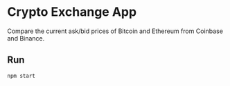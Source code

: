 # Crypto Exchange App

Compare the current ask/bid prices of Bitcoin and Ethereum from Coinbase and Binance.

## Run

```
npm start
```
